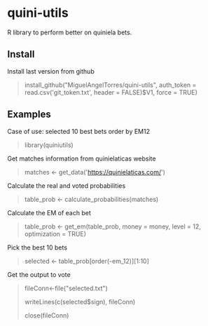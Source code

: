 # quini-utils

R library to perform better on quiniela bets.

## Install
Install last version from github
> install_github("MiguelAngelTorres/quini-utils", auth_token = read.csv('git_token.txt', header = FALSE)$V1, force = TRUE)



## Examples
Case of use: selected 10 best bets order by EM12

> library(quiniutils)

Get matches information from quinielaticas website

> matches <- get_data('https://quinielaticas.com/')

Calculate the real and voted probabilities
> table_prob <- calculate_probabilities(matches)

Calculate the EM of each bet
> table_prob <- get_em(table_prob, money = money, level = 12, optimization = TRUE)

Pick the best 10 bets
> selected <- table_prob[order(-em_12)][1:10]

Get the output to vote
> fileConn<-file("selected.txt")
> 
> writeLines(c(selected$sign), fileConn)
> 
> close(fileConn)

